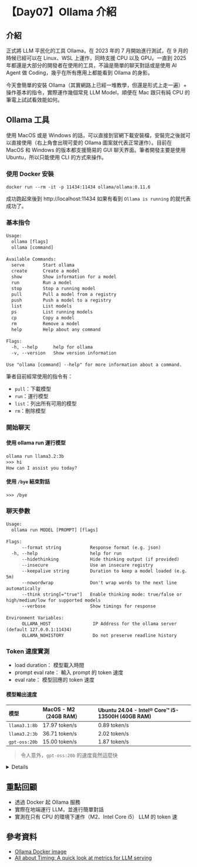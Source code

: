 # 【Day07】Ollama 介紹

## 介紹

<!-- ![20250905224555](https://raw.githubusercontent.com/hsiangjenli/pic-bed/main/images/20250905224555.png) -->

正式將 LLM 平民化的工具 Ollama，在 2023 年的 7 月開始進行測試，在 9 月的時候已經可以在 Linux、WSL 上運作，同時支援 CPU 以及 GPU。一直到 2025 年都還是大部分的開發者在使用的工具，不論是簡單的聊天對話或是使用 AI Agent 做 Coding，幾乎在所有應用上都能看到 Ollama 的身影。

今天會簡單的安裝 Ollama（其實網路上已經一堆教學，但還是形式上走一遍）+ 操作基本的指令，實際運作幾個常見 LLM Model，順便在 Mac 跟只有純 CPU 的筆電上試試看效能如何。

## Ollama 工具

<!-- ![](https://raw.githubusercontent.com/hsiangjenli/pic-bed/main/images/20250905223721.png) -->

使用 MacOS 或是 Windows 的話，可以直接到官網下載安裝檔，安裝完之後就可以直接使用（右上角會出現可愛的 Ollama 圖案就代表正常運作）。目前在 MacOS 和 Windows 的版本都支援簡易的 GUI 聊天界面。筆者開發主要是使用 Ubuntu，所以只能使用 CLI 的方式來操作。

### 使用 Docker 安裝

```shell
docker run --rm -it -p 11434:11434 ollama/ollama:0.11.6
```

成功跑起來後到 http://localhost:11434 如果有看到 `Ollama is running` 的就代表成功了。


### 基本指令

```shell
Usage:
  ollama [flags]
  ollama [command]

Available Commands:
  serve       Start ollama
  create      Create a model
  show        Show information for a model
  run         Run a model
  stop        Stop a running model
  pull        Pull a model from a registry
  push        Push a model to a registry
  list        List models
  ps          List running models
  cp          Copy a model
  rm          Remove a model
  help        Help about any command

Flags:
  -h, --help      help for ollama
  -v, --version   Show version information

Use "ollama [command] --help" for more information about a command.
```

筆者目前經常使用的指令有：

- `pull`：下載模型
- `run`：運行模型
- `list`：列出所有可用的模型
- `rm`：刪除模型

### 開始聊天

#### 使用 ollama run 運行模型

```shell
ollama run llama3.2:3b
>>> hi
How can I assist you today?
```

#### 使用 `/bye` 結束對話

```
>>> /bye
```

### 聊天參數

```shell
Usage:
  ollama run MODEL [PROMPT] [flags]

Flags:
      --format string           Response format (e.g. json)
  -h, --help                    help for run
      --hidethinking            Hide thinking output (if provided)
      --insecure                Use an insecure registry
      --keepalive string        Duration to keep a model loaded (e.g. 5m)
      --nowordwrap              Don't wrap words to the next line automatically
      --think string[="true"]   Enable thinking mode: true/false or high/medium/low for supported models
      --verbose                 Show timings for response

Environment Variables:
      OLLAMA_HOST                IP Address for the ollama server (default 127.0.0.1:11434)
      OLLAMA_NOHISTORY           Do not preserve readline history
```

### Token 速度實測

- load duration： 模型載入時間
- prompt eval rate： 輸入 prompt 的 token 速度
- eval rate： 模型回應的 token 速度

#### 模型輸出速度

| 模型          | MacOS - M2（24GB RAM） | Ubuntu 24.04 - Intel® Core™ i5-13500H (40GB RAM) |
|:--------------|:-----------------------|:---------------------------------------------------|
| `llama3.1:8b` | 17.97 token/s          | 0.89 token/s                                       |
| `llama3.2:3b` | 36.71 token/s          | 2.02 token/s                                       |
| `gpt-oss:20b` | 15.00 token/s          | 1.87 token/s                                       |

> 令人意外，`gpt-oss:20b` 的速度竟然這麼快

<details>

![20250906222411](https://raw.githubusercontent.com/hsiangjenli/pic-bed/main/images/20250906222411.png)

![20250906222427](https://raw.githubusercontent.com/hsiangjenli/pic-bed/main/images/20250906222427.png)

![20250906222450](https://raw.githubusercontent.com/hsiangjenli/pic-bed/main/images/20250906222450.png)

![20250906222523](https://raw.githubusercontent.com/hsiangjenli/pic-bed/main/images/20250906222523.png)

![20250906222739](https://raw.githubusercontent.com/hsiangjenli/pic-bed/main/images/20250906222739.png)

![20250906224141](https://raw.githubusercontent.com/hsiangjenli/pic-bed/main/images/20250906224141.png)

</details>

## 重點回顧

- 透過 Docker 起 Ollama 服務
- 實際在地端運行 LLM，並進行簡單對話
- 實測在只有 CPU 的環境下運作（M2、Intel Core i5） LLM 的 token 速

## 參考資料

- [Ollama Docker image](https://github.com/ollama/ollama/blob/main/docs/docker.md)
- [All about Timing: A quick look at metrics for LLM serving](https://isaac-chung.github.io/blog/llm-serving)
